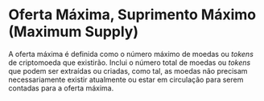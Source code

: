 # Oferta Máxima, Suprimento Máximo (Maximum Supply)

A oferta máxima é definida como o número máximo de moedas ou _tokens_ de criptomoeda que existirão. Inclui o número total de moedas ou _tokens_ que podem ser extraídas ou criadas, como tal, as moedas não precisam necessariamente existir atualmente ou estar em circulação para serem contadas para a oferta máxima.